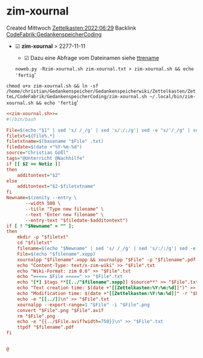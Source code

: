 # zim-xournal
Created Mittwoch [Zettelkasten:2022:06:29]()
Backlink [CodeFabrik:GedankenspeicherCoding](../GedankenspeicherCoding.md)

* ☑ **zim-xournal**  >  2277-11-11
	* ☑ Dazu eine Abfrage vom Dateinamen siehe [ttrename](./ttrename.md)



  ``noweb.py -Rzim-xournal.sh zim-xournal.txt > zim-xournal.sh && echo 'fertig``'

``chmod u+x zim-xournal.sh && ln -sf /home/christian/Gedankenspeicher/Gedankenspeicherwiki/Zettelkasten/ZetteL/CodeFabrik/GedankenspeicherCoding/zim-xournal.sh ~/.local/bin/zim-xournal.sh && echo 'fertig``'

```ini
<<zim-xournal.sh>>=
#!/bin/bash

File=$(echo "$1" | sed 's/ /_/g' | sed 's/:/;/g'| sed -e "s/'/_/g" | sed 's/\"//g')
filetxt=${File%.*}
filetxtname=$(basename "$File" .txt)
filedate=$(date +"%Y-%m-%d")
source="Christian Gößl"
tags="@Unterricht @Nachhilfe"
if [[ $2 == Notiz ]]
then
	additontext="$2"
else
	additontext="$2-$filetxtname"
fi
Newname=$(zenity --entry \
       --width 500 \
       --title "Type new filename" \
       --text "Enter new filename" \
       --entry-text "$filedate-$additontext")
if [ ! "$Newname" = "" ]; 
then
	mkdir -p "$filetxt"
	cd "$filetxt"
	filename=$(echo "$Newname" | sed 's/ /_/g' | sed 's/:/;/g'| sed -e "s/'/_/g" | sed 's/\"//g')
	File=$(echo "$filename".xopp)
	xournalpp "$filename".xopp && xournalpp "$File" -p "$filename".pdf
	echo "Content-Type: text/x-zim-wiki" >> "$File".txt
	echo "Wiki-Format: zim 0.6" >> "$File".txt
	echo "===== $File =====" >> "$File".txt
	echo "[*] $tags **[[../"$filename".xopp]] $source**" >> "$File".txt
	echo "Text creation time: $(date +"[[Zettelkasten:%Y:%m:%d]]")" >> "$File".txt
	echo "Modification time: $(date +"[[Zettelkasten:%Y:%m:%d]]" -r "$File")" >> "$File".txt
	echo -e "[[../]]\n" >> "$File".txt
	xournalpp --export-range=1 "$File" -i "$File".png
	convert "$File".png "$File".avif
	rm "$File".png
	echo -e "{{../$File.avif?width=750}}\n" >> "$File".txt
	ttpdf "$filename".pdf
fi


@
```

